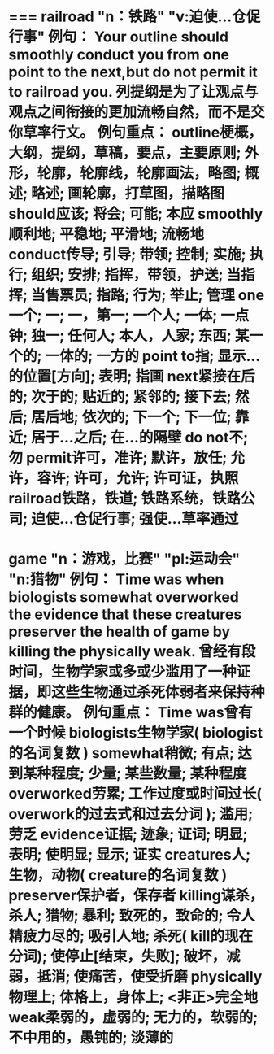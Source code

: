===
railroad    "n：铁路" "v:迫使...仓促行事"
例句：
    Your outline should smoothly conduct you from one point to the next,but do not permit it to railroad you.
    列提纲是为了让观点与观点之间衔接的更加流畅自然，而不是交你草率行文。
例句重点：
    outline梗概，大纲，提纲，草稿，要点，主要原则; 外形，轮廓，轮廓线，轮廓画法，略图; 概述; 略述; 画轮廓，打草图，描略图
    should应该; 将会; 可能; 本应
    smoothly顺利地; 平稳地; 平滑地; 流畅地
    conduct传导; 引导; 带领; 控制; 实施; 执行; 组织; 安排; 指挥，带领，护送; 当指挥; 当售票员; 指路; 行为; 举止; 管理
    one一个; 一; 一，第一; 一个人; 一体; 一点钟; 独一; 任何人; 本人，人家; 东西; 某一个的; 一体的; 一方的
    point to指; 显示…的位置[方向]; 表明; 指画
    next紧接在后的; 次于的; 贴近的; 紧邻的; 接下去; 然后; 居后地; 依次的; 下一个; 下一位; 靠近; 居于…之后; 在…的隔壁
    do not不; 勿
    permit许可，准许; 默许，放任; 允许，容许; 许可，允许; 许可证，执照
    railroad铁路，铁道; 铁路系统，铁路公司; 迫使…仓促行事; 强使…草率通过
===
game    "n：游戏，比赛" "pl:运动会" "n:猎物"
例句：
    Time was when biologists somewhat overworked the evidence that these creatures preserver the health of game by killing the physically weak.
    曾经有段时间，生物学家或多或少滥用了一种证据，即这些生物通过杀死体弱者来保持种群的健康。
例句重点：
    Time was曾有一个时候
    biologists生物学家( biologist的名词复数 )
    somewhat稍微; 有点; 达到某种程度; 少量; 某些数量; 某种程度
    overworked劳累; 工作过度或时间过长( overwork的过去式和过去分词 ); 滥用; 劳乏
    evidence证据; 迹象; 证词; 明显; 表明; 使明显; 显示; 证实
    creatures人; 生物，动物( creature的名词复数 )
    preserver保护者，保存者
    killing谋杀，杀人; 猎物; 暴利; 致死的，致命的; 令人精疲力尽的; 吸引人地; 杀死( kill的现在分词); 使停止[结束，失败]; 破坏，减弱，抵消; 使痛苦，使受折磨
    physically物理上; 体格上，身体上; <非正>完全地
    weak柔弱的，虚弱的; 无力的，软弱的; 不中用的，愚钝的; 淡薄的
===